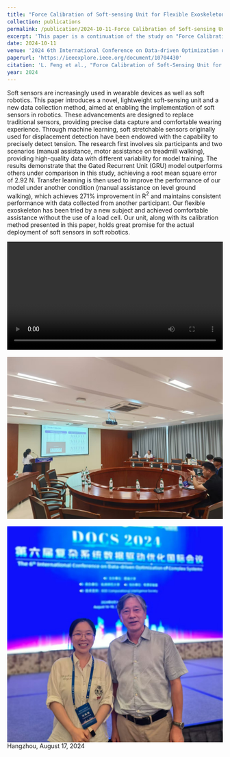```yaml
---
title: "Force Calibration of Soft-sensing Unit for Flexible Exoskeleton"
collection: publications
permalink: /publication/2024-10-11-Force Calibration of Soft-sensing Unit for Flexible Exoskeleton
excerpt: 'This paper is a continuation of the study on "Force Calibration and Prediction of Soft Stretch Sensor Based on Deep Learning.'
date: 2024-10-11
venue: '2024 6th International Conference on Data-driven Optimization of Complex Systems (DOCS)'
paperurl: 'https://ieeexplore.ieee.org/document/10704430'
citation: 'L. Feng et al., "Force Calibration of Soft-Sensing Unit for Flexible Exoskeleton," 2024 6th International Conference on Data-driven Optimization of Complex Systems (DOCS), Hangzhou, China, 2024, pp. 358-364, doi: 10.1109/DOCS63458.2024.10704430.'
year: 2024
---
```


Soft sensors are increasingly used in wearable devices as well as soft robotics. This paper introduces a novel, lightweight soft-sensing unit and a new data collection method, aimed at enabling the implementation of soft sensors in robotics. These advancements are designed to replace traditional sensors, providing precise data capture and comfortable wearing experience. Through machine learning, soft stretchable sensors originally used for displacement detection have been endowed with the capability to precisely detect tension. The research first involves six participants and two scenarios (manual assistance, motor assistance on treadmill walking), providing high-quality data with different variability for model training. The results demonstrate that the Gated Recurrent Unit (GRU) model outperforms others under comparison in this study, achieving a root mean square error of 2.92 N. Transfer learning is then used to improve the performance of our model under another condition (manual assistance on level ground walking), which achieves 271\% improvement in R$^2$ and maintains consistent performance with data collected from another participant. Our flexible exoskeleton has been tried by a new subject and achieved comfortable assistance without the use of a load cell. Our unit, along with its calibration method presented in this paper, holds great promise for the actual deployment of soft sensors in soft robotics.

<div style="display:flex;justify-content:center;">
<video width="600" controls>
  <source src="/images/publications/DOCS/DOCS.mp4" type="video/mp4">
  Your browser does not support the video tag.
</video>
</div>
<br>
<div style="display:flex;justify-content:center;">
   <img src="/images/publications/DOCS/DOCS2024_1.jpg" width="600" alt="Fig" style="margin:auto;">
</div>
<br>
<div style="display:flex;justify-content:center;">
   <img src="/images/publications/DOCS/DOCS2024_2.jpg" width="600" alt="Fig" style="margin:auto;">
</div>
Hangzhou, August 17, 2024
<br>

